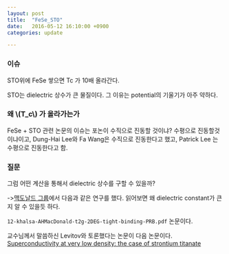 ```yaml
---
layout: post
title:  "FeSe_STO"
date:   2016-05-12 16:10:00 +0900
categories: update

---
```


### 이슈

STO위에 FeSe 쌓으면 Tc 가 10배 올라간다.

STO는 dielectric 상수가 큰 물질이다. 그 이유는 potential의 기울기가 아주 약하다. 



### 왜 \\(T_c\\) 가 올라가는가 

FeSe + STO 관련 논문의 이슈는 포논이 수직으로 진동할 것이냐? 수평으로 진동할것이냐이고, Dung-Hai Lee와 Fa Wang은 수직으로 진동한다고 했고, Patrick Lee 는 수평으로 진동한다고 함.

### 질문

그럼 어떤 계산을 통해서 dielectric 상수를 구할 수 있을까?

->[맥도날드 그룹](http://journals.aps.org/prb/abstract/10.1103/PhysRevB.86.125121)에서 다음과 같은 연구를 했다. 읽어보면 왜 dielectric constant가 큰 지 알 수 있을듯 하다.

`12-khalsa-AHMacDonald-t2g-2DEG-tight-binding-PRB.pdf` 논문이다.


교수님께서 말씀하신 Levitov와 토론했다는 논문이 다음 논문이다.
[Superconductivity at very low density: the case of strontium titanate](http://arxiv.org/abs/1605.01737)


